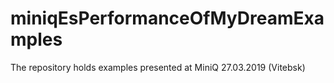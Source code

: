 # miniqEsPerformanceOfMyDreamExamples
The repository holds examples presented at MiniQ 27.03.2019 (Vitebsk)
